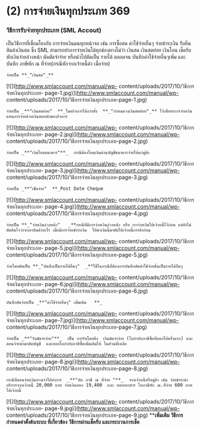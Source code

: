 # (2)    การจ่ายเงินทุกประเภท  369

### วิธีการรับจ่ายทุกประเภท (SML Accout)

เป็นวิธีการที่เชื่อมโยงกับ การจ่ายเงินมนทุกหน้าจอ เช่น การซื้อสด
ค่าใช้จ่ายอื่นๆ จ่ายชำระเงิน รับคืนสินค้าเงินสด ซึ่ง SML
สามารถทำการจ่ายเงินได้ทุกช่องทางไม่ว่า เงินสด เงินสดย่อย เงินโอน เช็ครับ
หักเงินจ่ายล่วงหน้า ตัดมัดจำจ่าย หรือนำไปตัดเป็น รายได้ ตลอดจน
บันทึกค่าใช้จ่ายอื่นๆเพิ่ม และบันทึก ภาษีหัก ณ ที่จ่าย(กรณีหักจากเจ้าหนี้ค้า
เมื่อจ่าย)

    
    
    จ่ายเป็น **_"เงินสด"_**

[![](http://www.smlaccount.com/manual/wp-
content/uploads/2017/10/วิธีการจ่ายเงินทุกประเภท-
page-1.jpg)](http://www.smlaccount.com/manual/wp-
content/uploads/2017/10/วิธีการจ่ายเงินทุกประเภท-page-1.jpg)  
    
    
    จ่ายเป็น _**"เงินสดย่อย"  **_โดยกิจการได้การตั้ง  **_"กำหนดวงเงินสดย่อย"_** ไว้เพื่อทำการจ่ายเงิน แทนการจ่ายด้วยเงินสดหลักของกิจการ

[![](http://www.smlaccount.com/manual/wp-
content/uploads/2017/10/วิธีการจ่ายเงินทุกประเภท-
page-2.jpg)](http://www.smlaccount.com/manual/wp-
content/uploads/2017/10/วิธีการจ่ายเงินทุกประเภท-page-2.jpg)  
    
    
    จ่ายเป็น _**"เงินโอนธนาคาร"**_  กรณีต้องโอนเงินผ่านบัญชีธนาคารจ่ายให้แก่คู่ค้า

[![](http://www.smlaccount.com/manual/wp-
content/uploads/2017/10/วิธีการจ่ายเงินทุกประเภท-
page-3.jpg)](http://www.smlaccount.com/manual/wp-
content/uploads/2017/10/วิธีการจ่ายเงินทุกประเภท-page-3.jpg)  
    
    
    จ่ายเป็น _**"เช็คจ่าย"  **_Post Date Cheque

[![](http://www.smlaccount.com/manual/wp-
content/uploads/2017/10/วิธีการจ่ายเงินทุกประเภท-
page-4.jpg)](http://www.smlaccount.com/manual/wp-
content/uploads/2017/10/วิธีการจ่ายเงินทุกประเภท-page-4.jpg)  
    
    
    จ่ายเป็น **_"จ่ายเงินล่วงหน้า"   _**กรณีที่มีการจ่ายเงินล่วงหน้า หรือ เราจ่ายเงินให้เจ้าหนี้ไว้ก่อน แต่ยังไม่ตัดสินใจว่าจะเอาสินค้าอะไร เมื่อมีการจ่ายชำระเงิน  ให้นำเงินนี้มาตัดให้เจ้าหนี้การค้าก่อน

[![](http://www.smlaccount.com/manual/wp-
content/uploads/2017/10/วิธีการจ่ายเงินทุกประเภท-
page-5.jpg)](http://www.smlaccount.com/manual/wp-
content/uploads/2017/10/วิธีการจ่ายเงินทุกประเภท-page-5.jpg)  
    
    
    จ่ายโดยตัดเป็น **_"บันทึกเป็นรายได้อื่นๆ"  _**ใช้ในกรณีที่ต้องการบันทึกตัดค่าใช้จ่ายนั้นเป็นรายได้อื่นๆ

[![](http://www.smlaccount.com/manual/wp-
content/uploads/2017/10/วิธีการจ่ายเงินทุกประเภท-
page-6.jpg)](http://www.smlaccount.com/manual/wp-
content/uploads/2017/10/วิธีการจ่ายเงินทุกประเภท-page-6.jpg)  
    
    
    บันทึกตัดจ่ายเป็น _**"ค่าใช้จ่ายอื่นๆ" เพิ่มเติม   **_

[![](http://www.smlaccount.com/manual/wp-
content/uploads/2017/10/วิธีการจ่ายเงินทุกประเภท-
page-7.jpg)](http://www.smlaccount.com/manual/wp-
content/uploads/2017/10/วิธีการจ่ายเงินทุกประเภท-page-7.jpg)  
    
    
    จ่ายเป็น _**"รับมัดจำจ่าย"**_  เป็น การรับโดยดึง  เงินมัดจำจ่าย (ใบกำกับภาษีซื้อที่ออกให้ครั้งแรก) และตอนจ่ายนำมาตัดบัญชี  และออกใบกำกับภาษีซื้อเพิ่มเติมให้ ในส่วนที่เหลือ

[![](http://www.smlaccount.com/manual/wp-
content/uploads/2017/10/วิธีการจ่ายเงินทุกประเภท-
page-8.jpg)](http://www.smlaccount.com/manual/wp-
content/uploads/2017/10/วิธีการจ่ายเงินทุกประเภท-page-8.jpg)  
    
    
    กรณีที่ตอนจ่ายเงินทางเราได้ทำการ  _**"หัก ภาษี ณ ที่จ่าย "**_  จากเจ้าหนี้หรือคู่ค้า เช่น จ่ายชำระค่าบริการจากเจ้าหนี้ 20,000 บาท จ่ายเงินออก 19,400  และ ออกเอกสาร ใบภาษีหัก ณ.ที่จ่าย 600 บาท ให้เจ้าหนี้

[![](http://www.smlaccount.com/manual/wp-
content/uploads/2017/10/วิธีการจ่ายเงินทุกประเภท-
page-9.jpg)](http://www.smlaccount.com/manual/wp-
content/uploads/2017/10/วิธีการจ่ายเงินทุกประเภท-page-9.jpg) ****เพิ่มเติม**
**วิธีการกำหนดค่าตั้งต้นระบบ ที่เกี่ยวข้อง** **วิธีการผ่านเช็ครับ
และกระบวนการเช็ค**  

